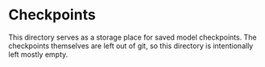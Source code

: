 # Checkpoints

This directory serves as a storage place for saved model checkpoints. The checkpoints themselves
are left out of git, so this directory is intentionally left mostly empty.